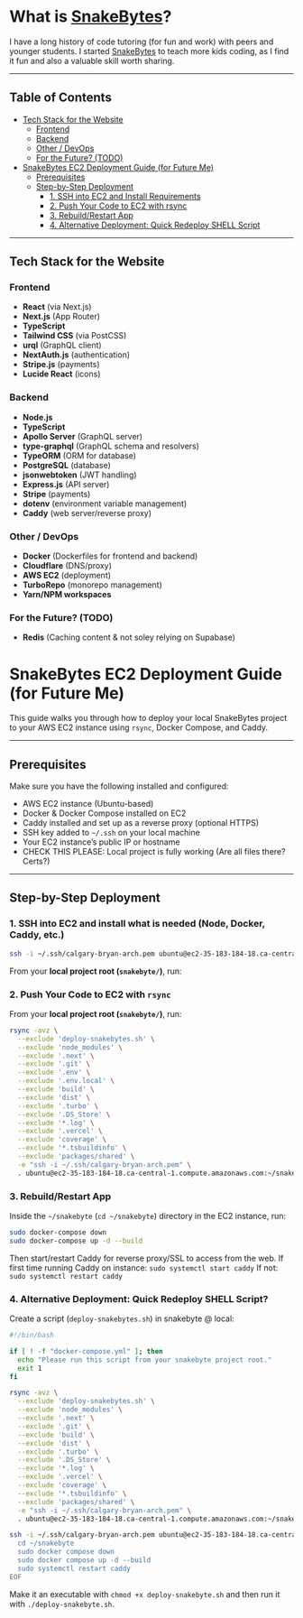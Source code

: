 # What is [SnakeBytes](https://www.snakebytes.ca)?
I have a long history of code tutoring (for fun and work) with peers and younger students. I started [SnakeBytes](https://www.snakebytes.ca) to teach more kids coding, as I find it fun and also a valuable skill worth sharing. 

---

## Table of Contents

- [Tech Stack for the Website](#tech-stack-for-the-website)
  - [Frontend](#frontend)
  - [Backend](#backend)
  - [Other / DevOps](#other--devops)
  - [For the Future? (TODO)](#for-the-future-todo)
- [SnakeBytes EC2 Deployment Guide (for Future Me)](#snakebytes-ec2-deployment-guide-for-future-me)
  - [Prerequisites](#prerequisites)
  - [Step-by-Step Deployment](#step-by-step-deployment)
    - [1. SSH into EC2 and Install Requirements](#1-ssh-into-ec2-and-install-requirements)
    - [2. Push Your Code to EC2 with rsync](#2-push-your-code-to-ec2-with-rsync)
    - [3. Rebuild/Restart App](#3-rebuildrestart-app)
    - [4. Alternative Deployment: Quick Redeploy SHELL Script](#4-alternative-deployment-quick-redeploy-shell-script)

---

## Tech Stack for the Website

### Frontend
- **React** (via Next.js)
- **Next.js** (App Router)
- **TypeScript**
- **Tailwind CSS** (via PostCSS)
- **urql** (GraphQL client)
- **NextAuth.js** (authentication)
- **Stripe.js** (payments)
- **Lucide React** (icons)

### Backend
- **Node.js**
- **TypeScript**
- **Apollo Server** (GraphQL server)
- **type-graphql** (GraphQL schema and resolvers)
- **TypeORM** (ORM for database)
- **PostgreSQL** (database)
- **jsonwebtoken** (JWT handling)
- **Express.js** (API server)
- **Stripe** (payments)
- **dotenv** (environment variable management)
- **Caddy** (web server/reverse proxy)

### Other / DevOps
- **Docker** (Dockerfiles for frontend and backend)
- **Cloudflare** (DNS/proxy)
- **AWS EC2** (deployment)
- **TurboRepo** (monorepo management)
- **Yarn/NPM workspaces**

### For the Future? (TODO)
- **Redis** (Caching content & not soley relying on Supabase)


# SnakeBytes EC2 Deployment Guide (for Future Me)

This guide walks you through how to deploy your local SnakeBytes project to your AWS EC2 instance using `rsync`, Docker Compose, and Caddy.

---

## Prerequisites

Make sure you have the following installed and configured:

- AWS EC2 instance (Ubuntu-based)
- Docker & Docker Compose installed on EC2
- Caddy installed and set up as a reverse proxy (optional HTTPS)
- SSH key added to `~/.ssh` on your local machine
- Your EC2 instance’s public IP or hostname
- CHECK THIS PLEASE: Local project is fully working (Are all files there? Certs?)

---

## Step-by-Step Deployment

### 1. SSH into EC2 and install what is needed (Node, Docker, Caddy, etc.)

```bash
ssh -i ~/.ssh/calgary-bryan-arch.pem ubuntu@ec2-35-183-184-18.ca-central-1.compute.amazonaws.com
```

From your **local project root (`snakebyte/`)**, run:

### 2. Push Your Code to EC2 with `rsync`

From your **local project root (`snakebyte/`)**, run:

```bash
rsync -avz \
  --exclude 'deploy-snakebytes.sh' \
  --exclude 'node_modules' \
  --exclude '.next' \
  --exclude '.git' \
  --exclude '.env' \
  --exclude '.env.local' \
  --exclude 'build' \
  --exclude 'dist' \
  --exclude '.turbo' \
  --exclude '.DS_Store' \
  --exclude '*.log' \
  --exclude '.vercel' \
  --exclude 'coverage' \
  --exclude '*.tsbuildinfo' \
  --exclude 'packages/shared' \
  -e "ssh -i ~/.ssh/calgary-bryan-arch.pem" \
  . ubuntu@ec2-35-183-184-18.ca-central-1.compute.amazonaws.com:~/snakebyte
```

### 3. Rebuild/Restart App

Inside the `~/snakebyte` (`cd ~/snakebyte`) directory in the EC2 instance, run: 

``` bash
sudo docker-compose down
sudo docker-compose up -d --build
```
Then start/restart Caddy for reverse proxy/SSL to access from the web.
If first time running Caddy on instance: ```sudo systemctl start caddy```
If not: ```sudo systemctl restart caddy```

### 4. Alternative Deployment: Quick Redeploy SHELL Script?
Create a script (```deploy-snakebytes.sh```) in snakebyte @ local: 
```bash                                         
#!/bin/bash

if [ ! -f "docker-compose.yml" ]; then
  echo "Please run this script from your snakebyte project root."
  exit 1
fi

rsync -avz \
  --exclude 'deploy-snakebytes.sh' \
  --exclude 'node_modules' \
  --exclude '.next' \
  --exclude '.git' \
  --exclude 'build' \
  --exclude 'dist' \
  --exclude '.turbo' \
  --exclude '.DS_Store' \
  --exclude '*.log' \
  --exclude '.vercel' \
  --exclude 'coverage' \
  --exclude '*.tsbuildinfo' \
  --exclude 'packages/shared' \
  -e "ssh -i ~/.ssh/calgary-bryan-arch.pem" \
  . ubuntu@ec2-35-183-184-18.ca-central-1.compute.amazonaws.com:~/snakebyte

ssh -i ~/.ssh/calgary-bryan-arch.pem ubuntu@ec2-35-183-184-18.ca-central-1.compute.amazonaws.com << 'EOF'
  cd ~/snakebyte
  sudo docker compose down
  sudo docker compose up -d --build
  sudo systemctl restart caddy
EOF
```
Make it an executable with ```chmod +x deploy-snakebyte.sh``` and then run it with ```./deploy-snakebyte.sh```. 
